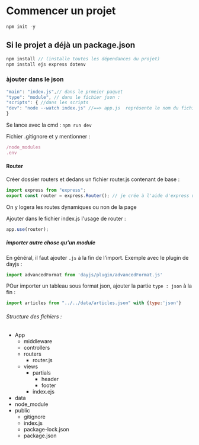 # Commencer un projet

```js
npm init -y
```
## Si le projet a déjà un package.json

```js
npm install // (installe toutes les dépendances du projet)
npm install ejs express dotenv
```
### àjouter dans le json 

```js
"main": "index.js",// dans le prmeier paquet
"type": "module", // dans le fichier json :
"scripts": { //dans les scripts
"dev": "node --watch index.js" //==> app.js  représente le nom du fichier du server à lancer
}
```
Se lance avec la cmd : `npm run dev`

Fichier .gitignore et y mentionner :
```js
/node_modules
.env
```
#### Router

Créer dossier routers et dedans un fichier router.js contenant de base : 
```js
import express from "express";
export const router = express.Router(); // je crée à l'aide d'express un router
```
On y logera les routes dynamiques ou non de la page

Ajouter dans le fichier index.js l'usage de router : 
```js
app.use(router);
```

##### importer autre chose qu'un module
En général, il faut ajouter `.js` à la fin de l'import. Exemple avec le plugin de dayjs : 
```js
import advancedFormat from 'dayjs/plugin/advancedFormat.js'
```


POur importer un tableau sous format json, ajouter la partie `type : json` à la fin : 
```js
import articles from "../../data/articles.json" with {type:'json'}
```

###### Structure des fichiers : 
- App
  - middleware
  - controllers
  - routers
    - router.js
  - views
    - partials
      - header
      - footer
    - index.ejs    
- data
- node_module
- public
  - gitignore
  - index.js
  - package-lock.json
  - package.json